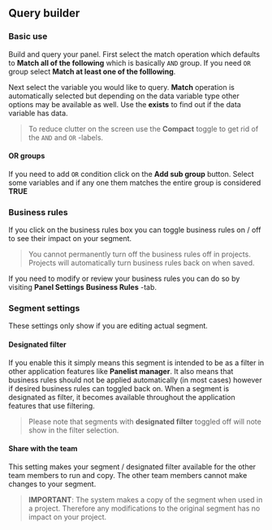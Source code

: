 ## Query builder

### Basic use
Build and query your panel. First select the match operation which defaults to **Match all of the following** which is basically ```AND``` group. If you need ```OR``` group select **Match at least one of the folllowing**.

Next select the variable you would like to query. **Match** operation is automatically selected but depending on the data variable type other options may be available as well. Use the **exists** to find out if the data variable has data.

> To reduce clutter on the screen use the **Compact** toggle to get rid of the ```AND``` and ```OR``` -labels.

#### OR groups
If you need to add ```OR``` condition click on the **Add sub group** button. Select some variables and if any one them matches the entire group is considered **TRUE**

### Business rules
If you click on the business rules box you can toggle business rules on / off to see their impact on your segment.

> You cannot permanently turn off the business rules off in projects. Projects will automatically turn business rules back on when saved.

If you need to modify or review your business rules you can do so by visiting **Panel Settings** **Business Rules** -tab.

### Segment settings
These settings only show if you are editing actual segment.

#### Designated filter
If you enable this it simply means this segment is intended to be as a filter in other application features like **Panelist manager**. It also means that business rules should not be applied automatically (in most cases) however if desired business rules can toggled back on. When a segment is designated as filter, it becomes available throughout the application features that use filtering. 

> Please note that segments with **designated filter** toggled off will note show in the filter selection.

#### Share with the team
This setting makes your segment / designated filter available for the other team members to run and copy. The other team members cannot make changes to your segment.

> **IMPORTANT**: The system makes a copy of the segment when used in a project. Therefore any modifications to the original segment has no impact on your project.
